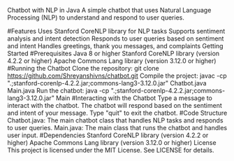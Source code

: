 Chatbot with NLP in Java
A simple chatbot that uses Natural Language Processing (NLP) to understand and respond to user queries.

#Features
Uses Stanford CoreNLP library for NLP tasks
Supports sentiment analysis and intent detection
Responds to user queries based on sentiment and intent
Handles greetings, thank you messages, and complaints
Getting Started
#Prerequisites
Java 8 or higher
Stanford CoreNLP library (version 4.2.2 or higher)
Apache Commons Lang library (version 3.12.0 or higher)
#Running the Chatbot
Clone the repository: git clone https://github.com/Shreyanshivns/chatbot.git
Compile the project: javac -cp ".;stanford-corenlp-4.2.2.jar;commons-lang3-3.12.0.jar" Chatbot.java Main.java
Run the chatbot: java -cp ".;stanford-corenlp-4.2.2.jar;commons-lang3-3.12.0.jar" Main
#Interacting with the Chatbot
Type a message to interact with the chatbot.
The chatbot will respond based on the sentiment and intent of your message.
Type "quit" to exit the chatbot.
#Code Structure
Chatbot.java: The main chatbot class that handles NLP tasks and responds to user queries.
Main.java: The main class that runs the chatbot and handles user input.
#Dependencies
Stanford CoreNLP library (version 4.2.2 or higher)
Apache Commons Lang library (version 3.12.0 or higher)
License
This project is licensed under the MIT License. See LICENSE for details.
